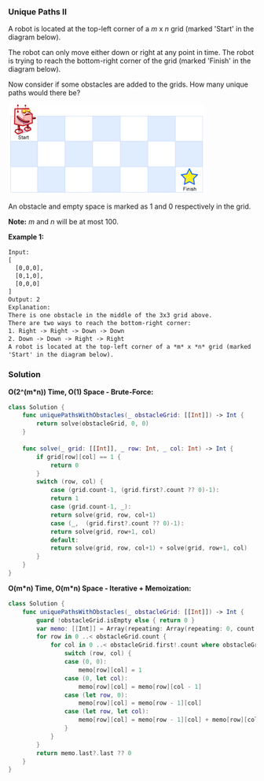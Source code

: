 
### Unique Paths II

A robot is located at the top-left corner of a *m* x *n* grid (marked 'Start' in the diagram below).

The robot can only move either down or right at any point in time. The robot is trying to reach the bottom-right corner of the grid (marked 'Finish' in the diagram below).

Now consider if some obstacles are added to the grids. How many unique paths would there be?

![Above is a 7 x 3 grid. How many possible unique paths are there?](images/question_62.png)

An obstacle and empty space is marked as 1 and 0 respectively in the grid.

__Note:__ *m* and *n* will be at most 100.

__Example 1:__
```
Input:
[
  [0,0,0],
  [0,1,0],
  [0,0,0]
]
Output: 2
Explanation:
There is one obstacle in the middle of the 3x3 grid above.
There are two ways to reach the bottom-right corner:
1. Right -> Right -> Down -> Down
2. Down -> Down -> Right -> Right
A robot is located at the top-left corner of a *m* x *n* grid (marked 'Start' in the diagram below).
```

### Solution
__O(2^(m*n)) Time, O(1) Space - Brute-Force:__
```Swift
class Solution {
    func uniquePathsWithObstacles(_ obstacleGrid: [[Int]]) -> Int {
        return solve(obstacleGrid, 0, 0)
    }
    
    func solve(_ grid: [[Int]], _ row: Int, _ col: Int) -> Int {
        if grid[row][col] == 1 {
            return 0
        }
        switch (row, col) {
            case (grid.count-1, (grid.first?.count ?? 0)-1):
            return 1
            case (grid.count-1, _):
            return solve(grid, row, col+1)
            case (_,  (grid.first?.count ?? 0)-1):
            return solve(grid, row+1, col)
            default:
            return solve(grid, row, col+1) + solve(grid, row+1, col)
        }
    }
}
```
__O(m\*n) Time, O(m\*n) Space - Iterative + Memoization:__
```Swift
class Solution {
    func uniquePathsWithObstacles(_ obstacleGrid: [[Int]]) -> Int {
        guard !obstacleGrid.isEmpty else { return 0 }
        var memo: [[Int]] = Array(repeating: Array(repeating: 0, count: obstacleGrid.first!.count), count: obstacleGrid.count)
        for row in 0 ..< obstacleGrid.count {
            for col in 0 ..< obstacleGrid.first!.count where obstacleGrid[row][col] == 0 {
                switch (row, col) {
                case (0, 0):
                    memo[row][col] = 1
                case (0, let col):
                    memo[row][col] = memo[row][col - 1]
                case (let row, 0):
                    memo[row][col] = memo[row - 1][col]
                case (let row, let col):
                    memo[row][col] = memo[row - 1][col] + memo[row][col - 1]
                }
            }
        }
        return memo.last?.last ?? 0
    }
}
```